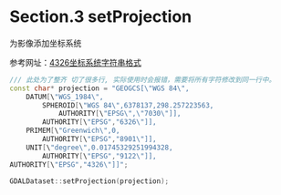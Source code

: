 # Section.3 setProjection

为影像添加坐标系统

参考网址：[4326坐标系统字符串格式](https://spatialreference.org/ref/epsg/4326/html/)

```C++
/// 此处为了整齐 切了很多行, 实际使用时会报错，需要将所有字符修改到同一行中。
const char* projection = "GEOGCS[\"WGS 84\",
    DATUM[\"WGS_1984\",
        SPHEROID[\"WGS 84\",6378137,298.257223563,
            AUTHORITY[\"EPSG\",\"7030\"]],
        AUTHORITY[\"EPSG","6326\"]],
    PRIMEM[\"Greenwich\",0,
        AUTHORITY[\"EPSG","8901\"]],
    UNIT[\"degree\",0.01745329251994328,
        AUTHORITY[\"EPSG","9122\"]],
AUTHORITY[\"EPSG","4326\"]]";

GDALDataset::setProjection(projection);
```

